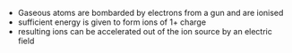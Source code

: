 + Gaseous atoms are bombarded by electrons from a gun and are ionised
+ sufficient energy is given to form ions of 1+ charge
+ resulting ions can be accelerated out of the ion source by an electric field
